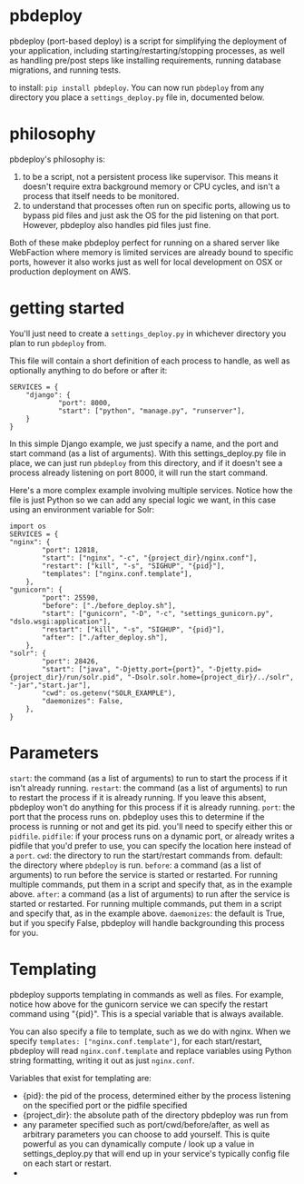 pbdeploy
========

pbdeploy (port-based deploy) is a script for simplifying the deployment of your application, including starting/restarting/stopping processes, as well as handling pre/post steps like installing requirements, running database migrations, and running tests.

to install: `pip install pbdeploy`. You can now run `pbdeploy` from any directory you place a `settings_deploy.py` file in, documented below.

philosophy
===
pbdeploy's philosophy is:

1. to be a script, not a persistent process like supervisor. This means it doesn't require extra background memory or CPU cycles, and isn't a process that itself needs to be monitored.
1. to understand that processes often run on specific ports, allowing us to bypass pid files and just ask the OS for the pid listening on that port. However, pbdeploy also handles pid files just fine.

Both of these make pbdeploy perfect for running on a shared server like WebFaction where memory is limited services are already bound to specific ports, however it also works just as well for local development on OSX or production deployment on AWS.

getting started
===
You'll just need to create a `settings_deploy.py` in whichever directory you plan to run `pbdeploy` from.

This file will contain a short definition of each process to handle, as well as optionally anything to do before or after it:

    SERVICES = {
        "django": {
                "port": 8000,
                "start": ["python", "manage.py", "runserver"],
        }
    }
    
In this simple Django example, we just specify a name, and the port and start command (as a list of arguments). With this settings_deploy.py file in place, we can just run `pbdeploy` from this directory, and if it doesn't see a process already listening on port 8000, it will run the start command.

Here's a more complex example involving multiple services. Notice how the file is just Python so we can add any special logic we want, in this case using an environment variable for Solr:

    import os
    SERVICES = {
    "nginx": {
            "port": 12818,
            "start": ["nginx", "-c", "{project_dir}/nginx.conf"],
            "restart": ["kill", "-s", "SIGHUP", "{pid}"],
            "templates": ["nginx.conf.template"],
        },
    "gunicorn": {
            "port": 25590,
            "before": ["./before_deploy.sh"],
            "start": ["gunicorn", "-D", "-c", "settings_gunicorn.py", "dslo.wsgi:application"],
            "restart": ["kill", "-s", "SIGHUP", "{pid}"],
            "after": ["./after_deploy.sh"],
        },
    "solr": {
            "port": 28426,
            "start": ["java", "-Djetty.port={port}", "-Djetty.pid={project_dir}/run/solr.pid", "-Dsolr.solr.home={project_dir}/../solr", "-jar","start.jar"],
            "cwd": os.getenv("SOLR_EXAMPLE"),
            "daemonizes": False,
        },
    }
    
Parameters
===
`start`: the command (as a list of arguments) to run to start the process if it isn't already running.
`restart`: the command (as a list of arguments) to run to restart the process if it is already running. If you leave this absent, pbdeploy won't do anything for this process if it is already running.
`port`: the port that the process runs on. pbdeploy uses this to determine if the process is running or not and get its pid. you'll need to specify either this or `pidfile`.
`pidfile`: if your process runs on a dynamic port, or already writes a pidfile that you'd prefer to use, you can specify the location here instead of a `port`.
`cwd`: the directory to run the start/restart commands from. default: the directory where `pbdeploy` is run.
`before`: a command (as a list of arguments) to run before the service is started or restarted. For running multiple commands, put them in a script and specify that, as in the example above.
`after`: a command (as a list of arguments) to run after the service is started or restarted. For running multiple commands, put them in a script and specify that, as in the example above.
`daemonizes`: the default is True, but if you specify False, pbdeploy will handle backgrounding this process for you.

Templating
===
pbdeploy supports templating in commands as well as files. For example, notice how above for the gunicorn service we can specify the restart command using "{pid}". This is a special variable that is always available.

You can also specify a file to template, such as we do with nginx. When we specify `templates: ["nginx.conf.template"]`, for each start/restart, pbdeploy will read `nginx.conf.template` and replace variables using Python string formatting, writing it out as just `nginx.conf`.

Variables that exist for templating are:
* {pid}: the pid of the process, determined either by the process listening on the specified port or the pidfile specified
* {project_dir}: the absolute path of the directory pbdeploy was run from
* any parameter specified such as port/cwd/before/after, as well as arbitrary parameters you can choose to add yourself. This is quite powerful as you can dynamically compute / look up a value in settings_deploy.py that will end up in your service's typically config file on each start or restart.
* 
